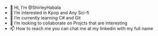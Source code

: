 - 👋 Hi, I’m @ShirleyHabala
- 👀 I’m interested in Kpop and Any Sci-fi
- 🌱 I’m currently learning C# and Git
- 💞️ I’m looking to collaborate on Projcts that are interesting
- 📫 How to reach me you can chat me at my linkedin with my full name

<!---
ShirleyHabala/ShirleyHabala is a ✨ special ✨ repository because its `README.md` (this file) appears on your GitHub profile.
You can click the Preview link to take a look at your changes.
--->
